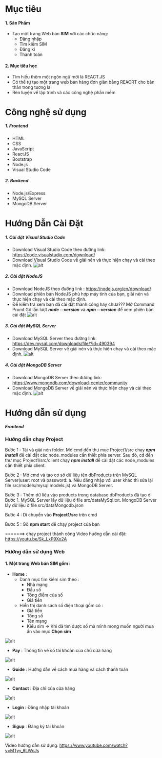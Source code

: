 ﻿# Mục tiêu 
#### 1.  Sản Phẩm
* Tạo một trang Web bán **SIM** với các chức năng:
     - Đăng nhập 
     - Tìm kiếm SIM 
     - Đăng kí 
     - Thanh toán 
     
#### 2. Mục tiêu học 
- Tìm hiểu thêm một ngôn ngữ mới là REACT.JS
- Có thể tự tạo một trang web bán hàng đơn giản bằng REACRT cho bản thân trong tương lai
- Rèn luyện về lập trình và các công nghệ phần mềm 
# Công nghệ sử dụng
##### 1. Frontend
- HTML
- CSS
- JavaScript
- ReactJS
- Bootstrap
- Node.js
- Visual Studio Code
##### 2. Backend
- Node.js/Express
- MySQL Server
- MongoDB Server
# Hướng Dẫn Cài Đặt
##### 1. Cài đặt Visual Studio Code
*  Download Visual Studio Code theo đường link: https://code.visualstudio.com/download/
*  Download Visual Studio Code về giải nén và thực hiện chạy và cài theo mặc định.
![alt](https://github.com/luyen175638/luyen2107/blob/master/media/a1.png)
##### 2. Cài đặt NodeJS
*  Download NodeJS theo đường link : https://nodejs.org/en/download/
*  Download phiên bản NodeJS phù hợp máy tính của bạn, giải nén và thực hiện chạy và cài theo mặc định.
*  Để kiểm tra xem bạn đã cài đặt thành công hay chưa???
 Mở Command Promt 
 Gõ lần lượt ***node --version*** và ***npm --version*** để xem phiên bản cài đặt
 ![alt](https://github.com/luyen175638/luyen2107/blob/master/media/a2.png)
 ##### 3. Cài đặt MySQL Server
*  Download MySQL Server theo đường link: https://dev.mysql.com/downloads/file/?id=490394
*  Download MySQL Server về giải nén và thực hiện chạy và cài theo mặc định.
![alt](https://github.com/luyen175638/luyen2107/blob/master/media/a9.png)
##### 4. Cài đặt MongoDB Server
*  Download MongoDB Server theo đường link: https://www.mongodb.com/download-center/community
*  Download MongoDB Server về giải nén và thực hiện chạy và cài theo mặc định.
![alt](https://github.com/luyen175638/luyen2107/blob/master/media/a10.png)
# Hướng dẫn sử dụng
***Frontend*** 
### Hướng dẫn chạy Project
Bước 1 : Tải và giải nén folder. Mở cmd dến thư mục Project1/src chạy ***npm install*** để cài đặt các node_modules cần thiết phía server.
Sau đó, cd đến thư mục Project1/src/client chạy ***npm install*** để cài đặt các node_modules cần thiết phía client.

Bước 2 : Mở cmd và tạo cơ sở dữ liệu tên dbProducts trên MySQL Server(user: root và password: a. Nếu đăng nhập với user khác thì sửa lại file src/models/mysql.models.js) và MongoDB Server.

Bước 3 : Thêm dữ liệu vào products trong database dbProducts đã tạo ở Bước 1. MySQL Server lấy dữ liệu ở file src/dataMySql.txt.
MongoDB Server lấy dữ liệu ở file src/dataMongodb.json

Bước 4 : Di chuyển vào **Project1/src** trên cmd

Bước 5 : Gõ **npm start** để chạy project của bạn

 =======> chạy project thành công 
Video hướng dẫn cài đặt: https://youtu.be/Sk_LxP9Xo2A 
### Hướng dẫn sử dụng Web
#### 1. Một trang Web bán SIM gồm : ###
*  **Home** :
     *  Danh mục tìm kiếm sim theo :
         * Nhà mạng
         * Đầu số 
         * Tổng điểm của số
         * Giá tiền
     * Hiển thị danh sách số điện thoại gồm có : 
         * Giá tiền
         * Tổng số
         * Tên mạng 
         * Kiểu sim 
 => Khi đã tìm được số mà mình mong muốn người mua ấn vào mục **Chọn sim**        
 
 ![alt](https://github.com/luyen175638/luyen2107/blob/master/media/a3.png)
*  **Pay** : Thông tin về số tài khoản của chủ cửa hàng

![alt](https://github.com/luyen175638/luyen2107/blob/master/media/a4.png)

* **Guide** : Hướng dẫn về cách mua hàng và cách thanh toán 

![alt](https://github.com/luyen175638/luyen2107/blob/master/media/a5.png)
* **Contact** : Địa chỉ của cửa hàng 

![alt](https://github.com/luyen175638/luyen2107/blob/master/media/a6.png)
* **Login** : Đăng nhập tài khoản 

![alt](https://github.com/luyen175638/luyen2107/blob/master/media/a7.png)
* **Sigup** : Đăng ký tài khoản

![alt](https://github.com/luyen175638/luyen2107/blob/master/media/a8.png)

Video hướng dẫn sử dụng: https://www.youtube.com/watch?v=MTyy_6LWcJs






